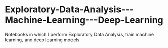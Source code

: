 # Exploratory-Data-Analysis---Machine-Learning---Deep-Learning
Notebooks in which I perform Exploratory Data Analysis, train machine learning, and deep learning models
